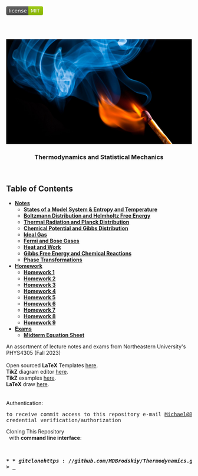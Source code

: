 <!-- PROJECT LOGO -->
<br />
<p align="left">
  <a href="https://github.com/MDBrodskiy/Thermodynamics/tree/master/LICENSE">
    <img src="images/LicenseImage.svg" alt="license" width="100" height="24"></a>
</p>
<br/>
<br/>

<!-- BACKGROUND & TITLE -->
<p align="center">
  <a href="https://github.com/MDBrodskiy/Thermodynamics">
    <img src="images/background.png" alt="background">
  </a>
  <h3 align="center">Thermodynamics and Statistical Mechanics</h3>
<br />
</p>

<!-- TABLE OF CONTENTS -->
## Table of Contents

* [**Notes**](https://github.com/MDBrodskiy/Thermodynamics/tree/master/Notes/)
  * [**States of a Model System & Entropy and Temperature**](https://github.com/MDBrodskiy/Thermodynamics/tree/master/Notes/Section1.pdf)
  * [**Boltzmann Distribution and Helmholtz Free Energy**](https://github.com/MDBrodskiy/Thermodynamics/tree/master/Notes/Section2.pdf)
  * [**Thermal Radiation and Planck Distribution**](https://github.com/MDBrodskiy/Thermodynamics/tree/master/Notes/Section3.pdf)
  * [**Chemical Potential and Gibbs Distribution**](https://github.com/MDBrodskiy/Thermodynamics/tree/master/Notes/Section4.pdf)
  * [**Ideal Gas**](https://github.com/MDBrodskiy/Thermodynamics/tree/master/Notes/Section5.pdf)
  * [**Fermi and Bose Gases**](https://github.com/MDBrodskiy/Thermodynamics/tree/master/Notes/Section6.pdf)
  * [**Heat and Work**](https://github.com/MDBrodskiy/Thermodynamics/tree/master/Notes/Section7.pdf)
  * [**Gibbs Free Energy and Chemical Reactions**](https://github.com/MDBrodskiy/Thermodynamics/tree/master/Notes/Section8.pdf)
  * [**Phase Transformations**](https://github.com/MDBrodskiy/Thermodynamics/tree/master/Notes/Section9.pdf)
* [**Homework**](https://github.com/MDBrodskiy/Thermodynamics/tree/master/Homework/)
  * [**Homework 1**](https://github.com/MDBrodskiy/Thermodynamics/tree/master/Homework/Homework1.pdf)
  * [**Homework 2**](https://github.com/MDBrodskiy/Thermodynamics/tree/master/Homework/Homework2.pdf)
  * [**Homework 3**](https://github.com/MDBrodskiy/Thermodynamics/tree/master/Homework/Homework3.pdf)
  * [**Homework 4**](https://github.com/MDBrodskiy/Thermodynamics/tree/master/Homework/Homework4.pdf)
  * [**Homework 5**](https://github.com/MDBrodskiy/Thermodynamics/tree/master/Homework/Homework5.pdf)
  * [**Homework 6**](https://github.com/MDBrodskiy/Thermodynamics/tree/master/Homework/Homework6.pdf)
  * [**Homework 7**](https://github.com/MDBrodskiy/Thermodynamics/tree/master/Homework/Homework7.pdf)
  * [**Homework 8**](https://github.com/MDBrodskiy/Thermodynamics/tree/master/Homework/Homework8.pdf)
  * [**Homework 9**](https://github.com/MDBrodskiy/Thermodynamics/tree/master/Homework/Homework9.pdf)
* [**Exams**](https://github.com/MDBrodskiy/Thermodynamics/tree/master/Exams/)
    * [**Midterm Equation Sheet**](https://github.com/MDBrodskiy/Thermodynamics/tree/master/Exams/MidtermEquationSheet.pdf)

<!--
  * [**Chapter 1**](#Notes/Chapter\ 1)
* [**Exams**](#Exams)
* [**Projects**](#Projects)
-->


An assortment of lecture notes and exams from Northeastern University's PHYS4305 (Fall 2023)
<br/> <br/> 
Open sourced **LaTeX** Templates [here](https://www.latextemplates.com/).
<br/>
**TikZ** diagram editor [here](https://www.mathcha.io/editor).
<br/>
**TikZ** examples [here](https://www.texample.net/tikz/example).
<br/>
**LaTeX** draw [here](https://www.latexdraw.com/).
<br/> <br/> <br/>
Authentication:   
    <pre>to receive commit access to this repository e-mail Michael@Brodskiy.com for credential verification/authorization</pre>

Cloning This Repository
</br>&nbsp;&nbsp;with **command line interface**:
    <pre>    
    **$** git clone https://github.com/MDBrodskiy/Thermodynamics.git    
    **$** **>**  **_**
    </pre>
